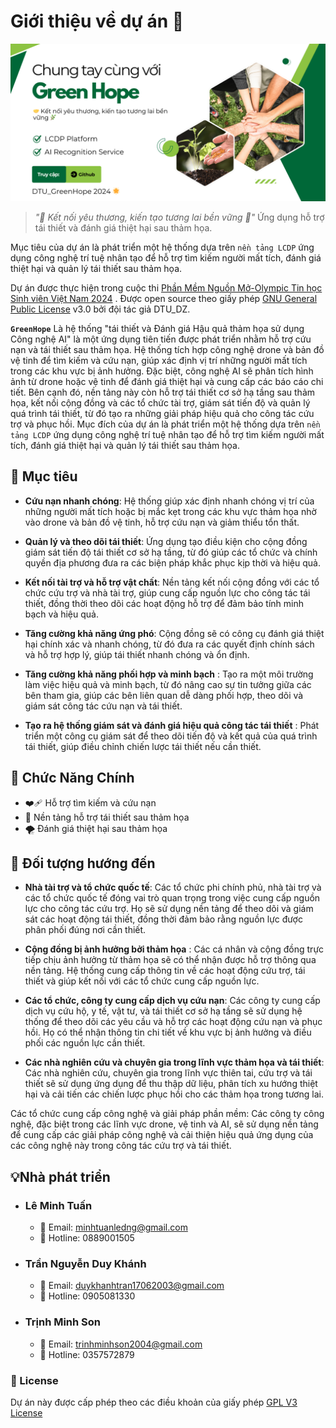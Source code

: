 # Giới thiệu về dự án 🚀

![s](../resources/GreenHope.png)

> *"🤝 Kết nối yêu thương, kiến tạo tương lai bền vững 🌿"*
Ứng dụng hỗ trợ tái thiết và đánh giá thiệt hại sau thảm họa.

Mục tiêu của dự án  là phát triển một hệ thống dựa trên `nền tảng LCDP` ứng dụng công nghệ trí tuệ nhân tạo để hỗ trợ tìm kiếm người mất tích, đánh giá thiệt hại và quản lý tái thiết sau thảm họa.

Dự án được thực hiện trong cuộc thi [ Phần Mềm Nguồn Mở-Olympic Tin học Sinh viên Việt Nam 2024](https://www.olp.vn/procon-pmmn/ph%E1%BA%A7n-m%E1%BB%81m-ngu%E1%BB%93n-m%E1%BB%9F)
. Được open source theo giấy phép [GNU General Public License](https://github.com/olp-dtu-2024/DTU-GreenHope/blob/main/LICENCE)  v3.0 bởi đội tác giả DTU_DZ.

**`GreenHope`** Là hệ thống "tái thiết và Đánh giá Hậu quả thảm họa sử dụng Công nghệ AI" là một ứng dụng tiên tiến được phát triển nhằm hỗ trợ cứu nạn và tái thiết sau thảm họa. Hệ thống tích hợp công nghệ drone và bản đồ vệ tinh để tìm kiếm và cứu nạn, giúp xác định vị trí những người mất tích trong các khu vực bị ảnh hưởng. Đặc biệt, công nghệ AI sẽ phân tích hình ảnh từ drone hoặc vệ tinh để đánh giá thiệt hại và cung cấp các báo cáo chi tiết. Bên cạnh đó, nền tảng này còn hỗ trợ tái thiết cơ sở hạ tầng sau thảm họa, kết nối cộng đồng và các tổ chức tài trợ, giám sát tiến độ và quản lý quá trình tái thiết, từ đó tạo ra những giải pháp hiệu quả cho công tác cứu trợ và phục hồi.
Mục đích của dự án là phát triển một hệ thống dựa trên `nền tảng LCDP` ứng dụng công nghệ trí tuệ nhân tạo để hỗ trợ tìm kiếm người mất tích, đánh giá thiệt hại và quản lý tái thiết sau thảm họa.


## 🎯 Mục tiêu 
- **Cứu nạn nhanh chóng**: Hệ thống giúp xác định nhanh chóng vị trí của những người mất tích hoặc bị mắc kẹt trong các khu vực thảm họa nhờ vào drone và bản đồ vệ tinh, hỗ trợ cứu nạn và giảm thiểu tổn thất.

- **Quản lý và theo dõi tái thiết**: Ứng dụng tạo điều kiện cho cộng đồng giám sát tiến độ tái thiết cơ sở hạ tầng, từ đó giúp các tổ chức và chính quyền địa phương đưa ra các biện pháp khắc phục kịp thời và hiệu quả.

- **Kết nối tài trợ và hỗ trợ vật chất**: Nền tảng kết nối cộng đồng với các tổ chức cứu trợ và nhà tài trợ, giúp cung cấp nguồn lực cho công tác tái thiết, đồng thời theo dõi các hoạt động hỗ trợ để đảm bảo tính minh bạch và hiệu quả.

- **Tăng cường khả năng ứng phó**: Cộng đồng sẽ có công cụ đánh giá thiệt hại chính xác và nhanh chóng, từ đó đưa ra các quyết định chính sách và hỗ trợ hợp lý, giúp tái thiết nhanh chóng và ổn định.
- **Tăng cường khả năng phối hợp và minh bạch** : Tạo ra một môi trường làm việc hiệu quả và minh bạch, từ đó nâng cao sự tin tưởng giữa các bên tham gia, giúp các bên liên quan dễ dàng phối hợp, theo dõi và giám sát công tác cứu nạn và tái thiết.
- **Tạo ra hệ thống giám sát và đánh giá hiệu quả công tác tái thiết** :  Phát triển một công cụ giám sát để theo dõi tiến độ và kết quả của quá trình tái thiết, giúp điều chỉnh chiến lược tái thiết nếu cần thiết.

## 📂 Chức Năng Chính
- ❤️‍🩹 Hỗ trợ tìm kiếm và cứu nạn 
- 🫶 Nền tảng hỗ trợ tái thiết sau thảm họa
- 🌪️ Đánh giá thiệt hại sau thảm họa

## 📢 Đối tượng hướng đến
- **Nhà tài trợ và tổ chức quốc tế**: Các tổ chức phi chính phủ, nhà tài trợ và các tổ chức quốc tế đóng vai trò quan trọng trong việc cung cấp nguồn lực cho công tác cứu trợ. Họ sẽ sử dụng nền tảng để theo dõi và giám sát các hoạt động tái thiết, đồng thời đảm bảo rằng nguồn lực được phân phối đúng nơi cần thiết.

- **Cộng đồng bị ảnh hưởng bởi thảm họa** : Các cá nhân và cộng đồng trực tiếp chịu ảnh hưởng từ thảm họa sẽ có thể nhận được hỗ trợ thông qua nền tảng. Hệ thống cung cấp thông tin về các hoạt động cứu trợ, tái thiết và giúp kết nối với các tổ chức cung cấp nguồn lực.

- **Các tổ chức, công ty cung cấp dịch vụ cứu nạn**: Các công ty cung cấp dịch vụ cứu hộ, y tế, vật tư, và tái thiết cơ sở hạ tầng sẽ sử dụng hệ thống để theo dõi các yêu cầu và hỗ trợ các hoạt động cứu nạn và phục hồi. Họ có thể nhận thông tin chi tiết về khu vực bị ảnh hưởng và điều phối các nguồn lực cần thiết.

- **Các nhà nghiên cứu và chuyên gia trong lĩnh vực thảm họa và tái thiết**: Các nhà nghiên cứu, chuyên gia trong lĩnh vực thiên tai, cứu trợ và tái thiết sẽ sử dụng ứng dụng để thu thập dữ liệu, phân tích xu hướng thiệt hại và cải tiến các chiến lược phục hồi cho các thảm họa trong tương lai.

Các tổ chức cung cấp công nghệ và giải pháp phần mềm: Các công ty công nghệ, đặc biệt trong các lĩnh vực drone, vệ tinh và AI, sẽ sử dụng nền tảng để cung cấp các giải pháp công nghệ và cải thiện hiệu quả ứng dụng của các công nghệ này trong công tác cứu trợ và tái thiết.


## 💡Nhà phát triển
- ### Lê Minh Tuấn
    -  📧 Email: minhtuanledng@gmail.com
    -  📱 Hotline: 0889001505

- ### Trần Nguyễn Duy Khánh
    -  📧 Email: duykhanhtran17062003@gmail.com
    -  📱 Hotline: 0905081330

- ### Trịnh Minh Son
    -  📧 Email: trinhminhson2004@gmail.com
    -  📱 Hotline: 0357572879

### 📝 License
Dự án này được cấp phép theo các điều khoản của giấy phép [GPL V3 License](https://github.com/olp-dtu-2024/DTU-GreenHope/blob/main/LICENCE)
